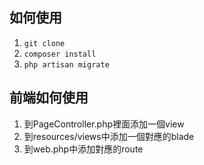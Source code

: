 ## 如何使用
1. ``git clone``
2. ``composer install``
3. ``php artisan migrate``

## 前端如何使用
1. 到PageController.php裡面添加一個view
2. 到resources/views中添加一個對應的blade
3. 到web.php中添加對應的route
